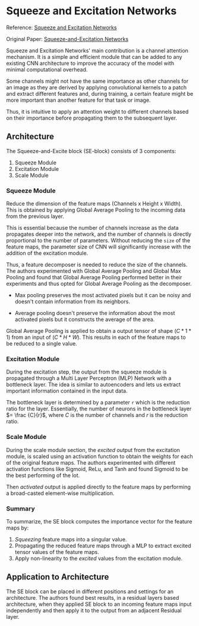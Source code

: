 # Squeeze and Excitation Networks

Reference: [Squeeze and Excitation Networks](https://blog.paperspace.com/channel-attention-squeeze-and-excitation-networks/)

Original Paper: [Squeeze-and-Excitation Networks](https://arxiv.org/abs/1709.01507)

Squeeze and Excitation Networks' main contribution is a channel attention mechanism. It is a simple and efficient module that can be added to any existing CNN architecture to improve the accuracy of the model with minimal computational overhead.

Some channels might not have the same importance as other channels for an image as they are derived by applying convolutional kernels to a patch and extract different features and, during training, a certain feature might be more important than another feature for that task or image.

Thus, it is intuitive to apply an attention weight to different channels based on their importance before propagating them to the subsequent layer.

## Architecture

The Squeeze-and-Excite block (SE-block) consists of 3 components:

1. Squeeze Module
2. Excitation Module
3. Scale Module

### Squeeze Module

Reduce the dimension of the feature maps (Channels x Height x Width). This is obtained by applying Global Average Pooling to the incoming data from the previous layer.

This is essential because the number of channels increase as the data propagates deeper into the network, and the number of channels is directly proportional to the number of parameters. Without reducing the `size` of the feature maps, the parameter size of CNN will significantly increase with the addition of the excitation module.

Thus, a feature decomposer is needed to reduce the size of the channels. The authors experimented with Global Average Pooling and Global Max Pooling and found that Global Average Pooling performed better in their experiments and thus opted for Global Average Pooling as the decomposer.

- Max pooling preserves the most activated pixels but it can be noisy and doesn't contain information from its neighbors.

- Average pooling doesn't preserve the information about the most activated pixels but it constructs the average of the area.

Global Average Pooling is applied to obtain a output tensor of shape ($C *1* 1$) from an input of ($C *H* W$). This results in each of the feature maps to be reduced to a single value.

### Excitation Module

During the excitation step, the output from the squeeze module is propagated through a Multi Layer Perceptron (MLP) Network with a bottleneck layer. The idea is similar to autoencoders and lets us extract important information contained in the input data.

The bottleneck layer is determined by  a parameter `r` which is the reduction ratio for the layer. Essentially, the number of neurons in the bottleneck layer $= \frac {C}{r}$, where *C* is the number of channels and *r* is the reduction ratio.

### Scale Module

During the scale module section, the *excited* output from the excitation module, is scaled using an activation function to obtain the weights for each of the original feature maps. The authors experimented with different activation functions like Sigmoid, ReLu, and Tanh and found Sigmoid to be the best performing of the lot.

Then *activated* output is applied directly to the feature maps by performing a broad-casted element-wise multiplication.

### Summary

To summarize, the SE block computes the importance vector for the feature maps by:

1. *Squeezing* feature maps into a singular value.
2. Propagating the reduced feature maps through a MLP to extract excited tensor values of the feature maps.
3. Apply non-linearity to the *excited* values from the excitation module.

## Application to Architecture

The SE block can be placed in different positions and settings for an architecture. The authors found best results, in a residual layers based architecture, when they applied SE block to an incoming feature maps input independently and then apply it to the output from an adjacent Residual layer.
